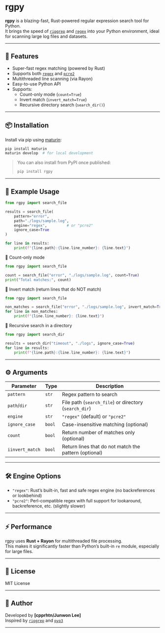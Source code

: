 # rgpy

**rgpy** is a blazing-fast, Rust-powered regular expression search tool for Python.  
It brings the speed of [`ripgrep`](https://github.com/BurntSushi/ripgrep) and [`regex`](https://docs.rs/regex/) into your Python environment, ideal for scanning large log files and datasets.

---

## 🚀 Features

- Super-fast regex matching (powered by Rust)
- Supports both [`regex`](https://docs.rs/regex/) and [`pcre2`](https://docs.rs/pcre2/)
- Multithreaded line scanning (via Rayon)
- Easy-to-use Python API
- Supports:
  - Count-only mode (`count=True`)
  - Invert match (`invert_match=True`)
  - Recursive directory search (`search_dir()`)

---

## 📦 Installation

Install via pip using [maturin](https://github.com/PyO3/maturin):

```bash
pip install maturin
maturin develop  # for local development
```

> You can also install from PyPI once published:
> ```bash
> pip install rgpy
> ```

---

## 🧪 Example Usage

```python
from rgpy import search_file

results = search_file(
    pattern="error",
    path="./logs/sample.log",
    engine="regex",         # or "pcre2"
    ignore_case=True
)

for line in results:
    print(f"{line.path}:{line.line_number}: {line.text}")
```

🔢 Count-only mode
```python
from rgpy import search_file

count = search_file("error", "./logs/sample.log", count=True)
print("Total matches:", count)
```

🚫 Invert match (return lines that do NOT match)
```python
from rgpy import search_file

non_matches = search_file("error", "./logs/sample.log", invert_match=True)
for line in non_matches:
    print(f"{line.line_number}: {line.text}")
```

📂 Recursive search in a directory
```python
from rgpy import search_dir

results = search_dir("timeout", "./logs", ignore_case=True)
for line in results:
    print(f"{line.path}:{line.line_number}: {line.text}")
```

---

## ⚙️ Arguments

| Parameter     | Type    | Description                          |
|---------------|---------|--------------------------------------|
| `pattern`     | `str`   | Regex pattern to search              |
| `path`/`dir`        | `str`   | File path (`search_file`) or directory (`search_dir`)|
| `engine`      | `str`   | `"regex"` (default) or `"pcre2"`     |
| `ignore_case` | `bool`  | Case-insensitive matching (optional) |
| `count` | `bool`  | Return number of matches only (optional) |
| `iinvert_match` | `bool`  | Return lines that do not match the pattern (optional) |

---

## 🛠 Engine Options

- `"regex"`: Rust’s built-in, fast and safe regex engine (no backreferences or lookbehind)
- `"pcre2"`: Perl-compatible regex with full support for lookaround, backreference, etc. (slightly slower)

---

## ⚡ Performance

rgpy uses **Rust + Rayon** for multithreaded file processing.  
This makes it significantly faster than Python’s built-in `re` module, especially for large files.

---

## 📜 License

MIT License

---

## 👤 Author

Developed by **[cpprhtn/Junwon Lee]**  
Inspired by [`ripgrep`](https://github.com/BurntSushi/ripgrep) and [`pyo3`](https://github.com/PyO3/pyo3)

---
